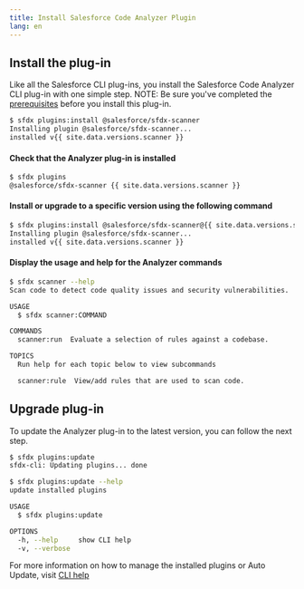 ```yaml
---
title: Install Salesforce Code Analyzer Plugin
lang: en
---
```


## Install the plug-in

Like all the Salesforce CLI plug-ins, you install the Salesforce Code Analyzer CLI plug-in with one simple step. NOTE: Be sure you've completed the [prerequisites](./en/getting-started/prerequisites/) before you install this plug-in.


```bash
$ sfdx plugins:install @salesforce/sfdx-scanner
Installing plugin @salesforce/sfdx-scanner...
installed v{{ site.data.versions.scanner }} 
```

#### Check that the Analyzer plug-in is installed
```bash
$ sfdx plugins
@salesforce/sfdx-scanner {{ site.data.versions.scanner }}
```
#### Install or upgrade to a specific version using the following command
```bash
$ sfdx plugins:install @salesforce/sfdx-scanner@{{ site.data.versions.scanner }}
Installing plugin @salesforce/sfdx-scanner... 
installed v{{ site.data.versions.scanner }}
```

#### Display the usage and help for the Analyzer commands
```bash
$ sfdx scanner --help
Scan code to detect code quality issues and security vulnerabilities.

USAGE
  $ sfdx scanner:COMMAND

COMMANDS
  scanner:run  Evaluate a selection of rules against a codebase.

TOPICS
  Run help for each topic below to view subcommands

  scanner:rule  View/add rules that are used to scan code.

```

## Upgrade plug-in
To update the Analyzer plug-in to the latest version, you can follow the next step.

```bash
$ sfdx plugins:update
sfdx-cli: Updating plugins... done

$ sfdx plugins:update --help
update installed plugins

USAGE
  $ sfdx plugins:update

OPTIONS
  -h, --help     show CLI help
  -v, --verbose

```

For more information on how to manage the installed plugins or Auto Update, visit [CLI help](https://developer.salesforce.com/docs/atlas.en-us.sfdx_setup.meta/sfdx_setup/sfdx_setup_update_cli.htm#sfdx_setup_update_cli)

